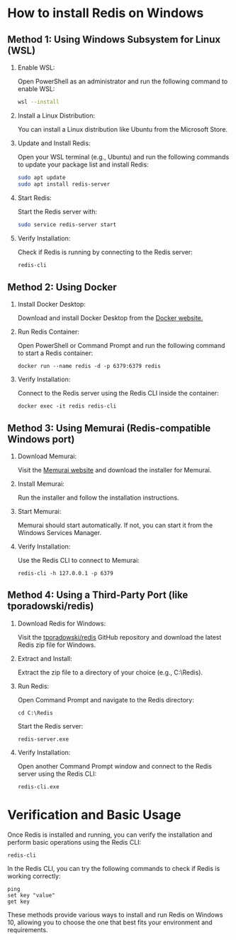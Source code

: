 # How to install Redis on Windows

## Method 1: Using Windows Subsystem for Linux (WSL)

1. Enable WSL:

    Open PowerShell as an administrator and run the following command to enable WSL:

    ```sh
    wsl --install
    ```
2. Install a Linux Distribution:

    You can install a Linux distribution like Ubuntu from the Microsoft Store.

3. Update and Install Redis:

    Open your WSL terminal (e.g., Ubuntu) and run the following commands to update your package list and install Redis:

    ```sh
    sudo apt update
    sudo apt install redis-server
    ```

4. Start Redis:

    Start the Redis server with:
    
    ```sh
    sudo service redis-server start
    ```

5. Verify Installation:

    Check if Redis is running by connecting to the Redis server:

    ```sh
    redis-cli
    ```

## Method 2: Using Docker
1. Install Docker Desktop:

    Download and install Docker Desktop from the [Docker website.](https://www.docker.com/products/docker-desktop/)

2. Run Redis Container:

    Open PowerShell or Command Prompt and run the following command to start a Redis container:

    ```
    docker run --name redis -d -p 6379:6379 redis
    ```

3. Verify Installation:

    Connect to the Redis server using the Redis CLI inside the container:

    ```
    docker exec -it redis redis-cli
    ```

## Method 3: Using Memurai (Redis-compatible Windows port)
1. Download Memurai:

    Visit the [Memurai website](https://www.memurai.com) and download the installer for Memurai.

2. Install Memurai:

    Run the installer and follow the installation instructions.

3. Start Memurai:

    Memurai should start automatically. If not, you can start it from the Windows Services Manager.

4. Verify Installation:

    Use the Redis CLI to connect to Memurai:

    ```
    redis-cli -h 127.0.0.1 -p 6379
    ```

## Method 4: Using a Third-Party Port (like tporadowski/redis)

1. Download Redis for Windows:

    Visit the [tporadowski/redis](https://github.com/tporadowski/redis/releases) GitHub repository and download the latest Redis zip file for Windows.

2. Extract and Install:

    Extract the zip file to a directory of your choice (e.g., C:\Redis).

3. Run Redis:

    Open Command Prompt and navigate to the Redis directory:

    ```
    cd C:\Redis
    ```

    Start the Redis server:

    ```
    redis-server.exe
    ```

4. Verify Installation:

    Open another Command Prompt window and connect to the Redis server using the Redis CLI:

    ```
    redis-cli.exe
    ```
# Verification and Basic Usage

Once Redis is installed and running, you can verify the installation and perform basic operations using the Redis CLI:

```
redis-cli
```

In the Redis CLI, you can try the following commands to check if Redis is working correctly:

```
ping
set key "value"
get key
```

These methods provide various ways to install and run Redis on Windows 10, allowing you to choose the one that best fits your environment and requirements.